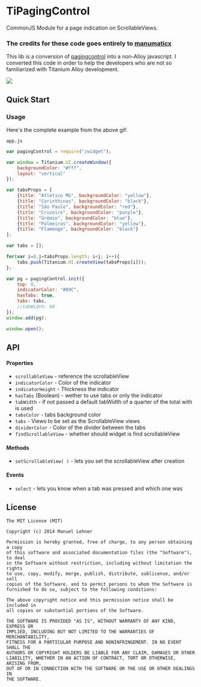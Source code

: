 # TiPagingControl

CommonJS Module for a page indication on ScrollableViews.

### The credits for these code goes entirely to [manumaticx](https://github.com/manumaticx)

This lib is a conversion of [pagingcontrol](https://github.com/manumaticx/pagingcontrol) into a non-Alloy javascript. I converted this code in order to help the developers who are not so familiarized with Titanium Alloy development.

![](https://raw.githubusercontent.com/manumaticx/pagingcontrol/master/demo.gif)

## Quick Start

### Usage

Here's the complete example from the above gif:

`app.js`
```javascript
var pagingControl = require("/widget");

var window = Titanium.UI.createWindow({
	backgroundColor: "#fff",
    layout: "vertical"
});

var tabsProps = [
	{title: "Atlético MG", backgroundColor: "yellow"},
	{title: "Corinthinas", backgroundColor: "black"},
	{title: "São Paulo", backgroundColor: "red"}, 
	{title: "Cruzeiro", backgroundColor: "purple"}, 
	{title: "Grêmio", backgroundColor: "blue"}, 
	{title: "Palmeiras", backgroundColor: "yellow"}, 
	{title: "Flamengo", backgroundColor: "black"}
];

var tabs = [];

for(var i=0,j=tabsProps.length; i<j; i++){
	tabs.push(Titanium.UI.createView(tabsProps[i]));
};

var pg = pagingControl.init({
    top: 0,
    indicatorColor: "#09C",
    hasTabs: true,
    tabs: tabs,
    //tabWidth: 60
});
window.add(pg);

window.open();
```

## API

#### Properties

* `scrollableView` - reference the scrollableView
* `indicatorColor` - Color of the indicator
* `indicatorHeight` - Thickness the indicator
* `hasTabs` (Boolean) - wether to use tabs or only the indicator
* `tabWidth` - if not passed a default tabWidth of a quarter of the total with is used
* `tabsColor` - tabs background color
* `tabs` - Views to be set as the ScrollableView views
* `dividerColor` - Color of the divider between the tabs
* `findScrollableView` - whether should widget is find scrollableView

#### Methods

* `setScrollableView( )` - lets you set the scrollableView after creation

#### Events

* `select` - lets you know when a tab was pressed and which one was

## License

    The MIT License (MIT)

    Copyright (c) 2014 Manuel Lehner

    Permission is hereby granted, free of charge, to any person obtaining a copy
    of this software and associated documentation files (the "Software"), to deal
    in the Software without restriction, including without limitation the rights
    to use, copy, modify, merge, publish, distribute, sublicense, and/or sell
    copies of the Software, and to permit persons to whom the Software is
    furnished to do so, subject to the following conditions:

    The above copyright notice and this permission notice shall be included in
    all copies or substantial portions of the Software.

    THE SOFTWARE IS PROVIDED "AS IS", WITHOUT WARRANTY OF ANY KIND, EXPRESS OR
    IMPLIED, INCLUDING BUT NOT LIMITED TO THE WARRANTIES OF MERCHANTABILITY,
    FITNESS FOR A PARTICULAR PURPOSE AND NONINFRINGEMENT. IN NO EVENT SHALL THE
    AUTHORS OR COPYRIGHT HOLDERS BE LIABLE FOR ANY CLAIM, DAMAGES OR OTHER
    LIABILITY, WHETHER IN AN ACTION OF CONTRACT, TORT OR OTHERWISE, ARISING FROM,
    OUT OF OR IN CONNECTION WITH THE SOFTWARE OR THE USE OR OTHER DEALINGS IN
    THE SOFTWARE.
